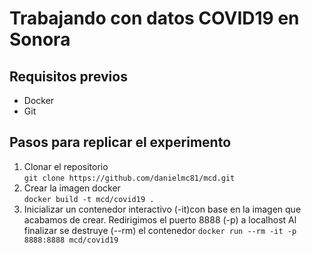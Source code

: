 # Trabajando con datos COVID19 en Sonora

## Requisitos previos  
- Docker
- Git

## Pasos para replicar el experimento

1. Clonar el repositorio  
   ```git clone https://github.com/danielmc81/mcd.git```
2. Crear la imagen docker  
   ```docker build -t mcd/covid19 .```
3. Inicializar un contenedor interactivo (-it)con base en la imagen que acabamos de crear. 
   Redirigimos el puerto 8888 (-p) a localhost
   Al finalizar se destruye (--rm) el contenedor
   ```docker run --rm -it -p 8888:8888 mcd/covid19```

